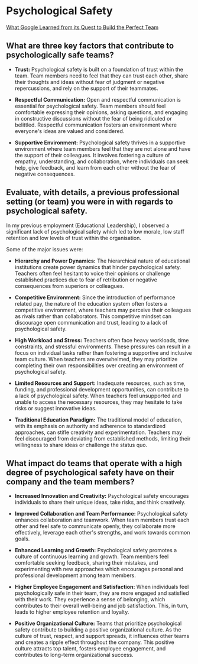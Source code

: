 # Psychological Safety

[What Google Learned from its Quest to Build the Perfect Team](https://web.archive.org/web/20221125192300/https://www.nytimes.com/2016/02/28/magazine/what-google-learned-from-its-quest-to-build-the-perfect-team.html)

## What are three key factors that contribute to psychologically safe teams?

- **Trust:** Psychological safety is built on a foundation of trust within the team. Team members need to feel that they can trust each other, share their thoughts and ideas without fear of judgment or negative repercussions, and rely on the support of their teammates.

- **Respectful Communication:** Open and respectful communication is essential for psychological safety. Team members should feel comfortable expressing their opinions, asking questions, and engaging in constructive discussions without the fear of being ridiculed or belittled. Respectful communication fosters an environment where everyone's ideas are valued and considered.

- **Supportive Environment:** Psychological safety thrives in a supportive environment where team members feel that they are not alone and have the support of their colleagues. It involves fostering a culture of empathy, understanding, and collaboration, where individuals can seek help, give feedback, and learn from each other without the fear of negative consequences.

## Evaluate, with details, a previous professional setting (or team) you were in with regards to psychological safety.

In my previous employment (Educational Leadership), I observed a significant lack of psychological safety which led to low morale, low staff retention and low levels of trust within the organisation.

Some of the major issues were:

- **Hierarchy and Power Dynamics:** The hierarchical nature of educational institutions create power dynamics that hinder psychological safety. Teachers often feel hesitant to voice their opinions or challenge established practices due to fear of retribution or negative consequences from superiors or colleagues.

- **Competitive Environment:** Since the introduction of performance related pay, the nature of the education system often fosters a competitive environment, where teachers may perceive their colleagues as rivals rather than collaborators. This competitive mindset can discourage open communication and trust, leading to a lack of psychological safety.

- **High Workload and Stress:** Teachers often face heavy workloads, time constraints, and stressful environments. These pressures can result in a focus on individual tasks rather than fostering a supportive and inclusive team culture. When teachers are overwhelmed, they may prioritize completing their own responsibilities over creating an environment of psychological safety.

- **Limited Resources and Support:** Inadequate resources, such as time, funding, and professional development opportunities, can contribute to a lack of psychological safety. When teachers feel unsupported and unable to access the necessary resources, they may hesitate to take risks or suggest innovative ideas.

- **Traditional Education Paradigm:** The traditional model of education, with its emphasis on authority and adherence to standardized approaches, can stifle creativity and experimentation. Teachers may feel discouraged from deviating from established methods, limiting their willingness to share ideas or challenge the status quo.

## What impact do teams that operate with a high degree of psychological safety have on their company and the team members?

- **Increased Innovation and Creativity:** Psychological safety encourages individuals to share their unique ideas, take risks, and think creatively. 

- **Improved Collaboration and Team Performance:** Psychological safety enhances collaboration and teamwork. When team members trust each other and feel safe to communicate openly, they collaborate more effectively, leverage each other's strengths, and work towards common goals. 

- **Enhanced Learning and Growth:** Psychological safety promotes a culture of continuous learning and growth. Team members feel comfortable seeking feedback, sharing their mistakes, and experimenting with new approaches which encourages personal and professional development among team members.

- **Higher Employee Engagement and Satisfaction:** When individuals feel psychologically safe in their team, they are more engaged and satisfied with their work. They experience a sense of belonging, which contributes to their overall well-being and job satisfaction. This, in turn, leads to higher employee retention and loyalty.

- **Positive Organizational Culture:** Teams that prioritize psychological safety contribute to building a positive organizational culture. As the culture of trust, respect, and support spreads, it influences other teams and creates a ripple effect throughout the company. This positive culture attracts top talent, fosters employee engagement, and contributes to long-term organizational success.